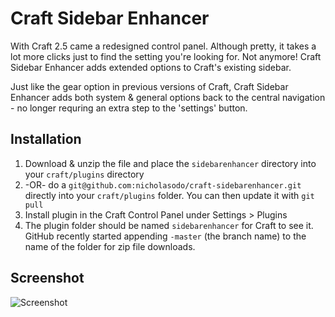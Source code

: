 # Craft Sidebar Enhancer

With Craft 2.5 came a redesigned control panel. Although pretty, it takes a lot more clicks just to find the setting you're looking for. Not anymore! Craft Sidebar Enhancer adds extended options to Craft's existing sidebar.

Just like the gear option in previous versions of Craft, Craft Sidebar Enhancer adds both system & general options back to the central navigation - no longer requring an extra step to the 'settings' button.

## Installation
1. Download & unzip the file and place the `sidebarenhancer` directory into your `craft/plugins` directory
2.  -OR- do a `git@github.com:nicholasodo/craft-sidebarenhancer.git` directly into your `craft/plugins` folder.  You can then update it with `git pull`
4. Install plugin in the Craft Control Panel under Settings > Plugins
5. The plugin folder should be named `sidebarenhancer` for Craft to see it.  GitHub recently started appending `-master` (the branch name) to the name of the folder for zip file downloads.


## Screenshot
![Screenshot](https://raw.github.com/nicholasodo/craft-sidebarenhancer/master/images/screenshot.png)